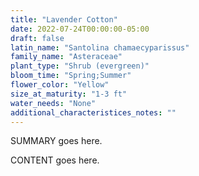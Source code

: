 ```yaml
---
title: "Lavender Cotton"
date: 2022-07-24T00:00:00-05:00
draft: false
latin_name: "Santolina chamaecyparissus"
family_name: "Asteraceae"
plant_type: "Shrub (evergreen)"
bloom_time: "Spring;Summer"
flower_color: "Yellow"
size_at_maturity: "1-3 ft"
water_needs: "None"
additional_characteristices_notes: ""
---
```


SUMMARY goes here.

<!--more-->

CONTENT goes here.